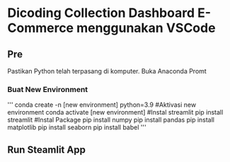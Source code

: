 # Dicoding Collection Dashboard E-Commerce menggunakan VSCode
## Pre
Pastikan Python telah terpasang di komputer.
Buka Anaconda Promt
### Buat New Environment
'''
conda create -n [new environment] python=3.9
#Aktivasi new environment
conda activate [new environment]
#Instal streamlit
pip install streamlit
#Instal Package
pip install numpy
pip install pandas
pip install matplotlib
pip install seaborn
pip install babel
'''
## Run Steamlit App
